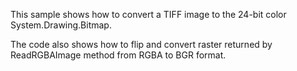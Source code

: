 This sample shows how to convert a TIFF image to the 24-bit color System.Drawing.Bitmap.

The code also shows how to flip and convert raster returned by ReadRGBAImage method from RGBA to BGR format.